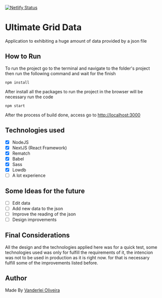 [![Netlify Status](https://api.netlify.com/api/v1/badges/5716feff-5dc0-4378-a1e1-216336901cc6/deploy-status)](https://app.netlify.com/sites/ultimate-grid-data/deploys)

# Ultimate Grid Data

Application to exhibiting a huge amount of data provided by a json file

## How to Run

To run the project go to the terminal and navigate to the folder's project
then run the following command and wait for the finish

`npm install`

After install all the packages to run the project in the browser will be necessary
run the code

`npm start`

After the process of build done, access go to [http://localhost:3000](http://localhost:3000)

## Technologies used

- [x] NodeJS
- [x] NextJS (React Framework)
- [x] Rematch
- [x] Babel
- [x] Sass
- [x] Lowdb
- [ ] A lot experience

## Some Ideas for the future

- [ ] Edit data
- [ ] Add new data to the json
- [ ] Improve the reading of the json
- [ ] Design improvements

## Final Considerations

All the design and the technologies applied here was for a quick test,
some technologies used was only for fulfill the requirements of it,
the intencion was not to be used in production as it is right now.
for that is necessary fulfill some of the improvements listed before.

## Author

Made By [Vanderlei Oliveira](https://oliverdx.com.br)
